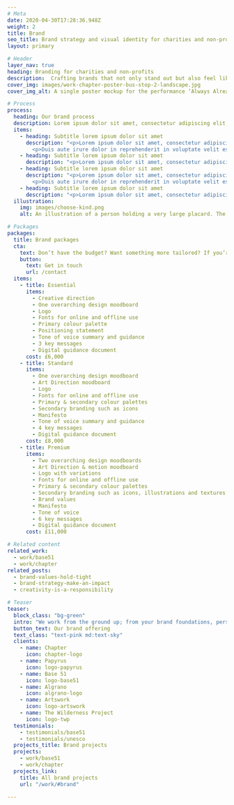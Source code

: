 ```yaml
---
# Meta
date: 2020-04-30T17:28:36.948Z
weight: 2
title: Brand
seo_title: Brand strategy and visual identity for charities and non-profits
layout: primary

# Header
layer_nav: true
heading: Branding for charities and non-profits
description:  Crafting brands that not only stand out but also feel like something you can truly believe in, we ensure they become something you can truly be a part of.
cover_img: images/work-chapter-poster-bus-stop-2-landscape.jpg
cover_img_alt: A single poster mockup for the performance ‘Always Already’. The poster is on a brick wall, a longer perspective view of the street is visible to the right of the image.

# Process
process:
  heading: Our brand process
  description: Lorem ipsum dolor sit amet, consectetur adipiscing elit, sed do eiusmod tempor incididunt ut labore et dolore magna aliqua. Ut enim ad minim veniam, quis nostrud exercitation ullamco laboris nisi ut aliquip ex ea commodo consequat.
  items:
    - heading: Subtitle lorem ipsum dolor sit amet
      description: "<p>Lorem ipsum dolor sit amet, consectetur adipiscing elit, sed do eiusmod tempor incididunt ut labore et dolore magna aliqua. Ut enim ad minim veniam, quis nostrud exercitation ullamco laboris nisi ut aliquip.</p>
        <p>Duis aute irure dolor in reprehenderit in voluptate velit esse cillum dolore eu fugiat nulla pariatur. Excepteur sint occaecat cupidatat non proident, sunt in culpa qui officia deserunt mollit anim id est laborum.</p>"
    - heading: Subtitle lorem ipsum dolor sit amet
      description: "<p>Lorem ipsum dolor sit amet, consectetur adipiscing elit, sed do eiusmod tempor incididunt ut labore et dolore magna aliqua. Ut enim ad minim veniam, quis nostrud exercitation ullamco laboris nisi ut aliquip.</p>"
    - heading: Subtitle lorem ipsum dolor sit amet
      description: "<p>Lorem ipsum dolor sit amet, consectetur adipiscing elit, sed do eiusmod tempor incididunt ut labore et dolore magna aliqua. Ut enim ad minim veniam, quis nostrud exercitation ullamco laboris nisi ut aliquip.</p>
        <p>Duis aute irure dolor in reprehenderit in voluptate velit esse cillum dolore eu fugiat nulla pariatur. Excepteur sint occaecat cupidatat non proident, sunt in culpa qui officia deserunt mollit anim id est laborum.</p>"
    - heading: Subtitle lorem ipsum dolor sit amet
      description: "<p>Lorem ipsum dolor sit amet, consectetur adipiscing elit, sed do eiusmod tempor incididunt ut labore et dolore magna aliqua. Ut enim ad minim veniam, quis nostrud exercitation ullamco laboris nisi ut aliquip.</p>"
  illustration:
    img: images/choose-kind.png
    alt: An illustration of a person holding a very large placard. The placard reads 'Choose Kind'.

# Packages
packages:
  title: Brand packages
  cta:
    text: Don’t have the budget? Want something more tailored? If you’re a purpose-led non-profit or charity, we’ll find a way to help. Let’s make it happen!
    button:
      text: Get in touch
      url: /contact
  items:
    - title: Essential
      items:
        - Creative direction
        - One overarching design moodboard 
        - Logo 
        - Fonts for online and offline use
        - Primary colour palette
        - Positioning statement
        - Tone of voice summary and guidance
        - 3 key messages
        - Digital guidance document
      cost: £6,000
    - title: Standard
      items:
        - One overarching design moodboard
        - Art Direction moodboard 
        - Logo 
        - Fonts for online and offline use
        - Primary & secondary colour palettes
        - Secondary branding such as icons
        - Manifesto
        - Tone of voice summary and guidance
        - 4 key messages
        - Digital guidance document
      cost: £8,000
    - title: Premium
      items:
        - Two overarching design moodboards
        - Art Direction & motion moodboard 
        - Logo with variations 
        - Fonts for online and offline use
        - Primary & secondary colour palettes
        - Secondary branding such as icons, illustrations and textures
        - Brand values
        - Manifesto
        - Tone of voice
        - 6 key messages
        - Digital guidance document
      cost: £11,000

# Related content
related_work:
  - work/base51
  - work/chapter
related_posts:
  - brand-values-hold-tight
  - brand-strategy-make-an-impact
  - creativity-is-a-responsibility

# Teaser
teaser:
  block_class: "bg-green"
  intro: "We work from the ground up; from your brand foundations, personality, values all the way to the final output. A carefully crafted, cohesive, thought through brand identity, that has longevity, creativity and truly reflects who you are as an organisation."
  button_text: Our brand offering
  text_class: "text-pink md:text-sky"
  clients:
    - name: Chapter
      icon: chapter-logo
    - name: Papyrus
      icon: logo-papyrus
    - name: Base 51
      icon: logo-base51
    - name: Algrano
      icon: algrano-logo
    - name: Artswork
      icon: logo-artswork
    - name: The Wilderness Project
      icon: logo-twp
  testimonials:
    - testimonials/base51
    - testimonials/unesco
  projects_title: Brand projects
  projects:
    - work/base51
    - work/chapter
  projects_link:
    title: All brand projects
    url: "/work/#brand"

---
```


